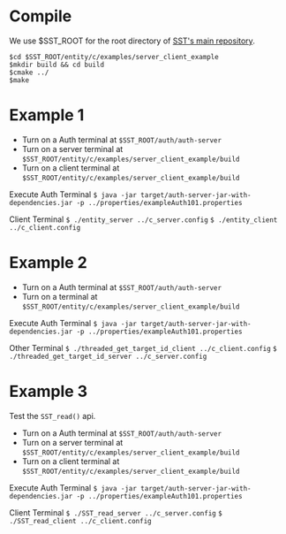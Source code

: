 # Compile
We use $SST_ROOT for the root directory of [SST's main repository](https://github.com/iotauth/iotauth/).

```
$cd $SST_ROOT/entity/c/examples/server_client_example
$mkdir build && cd build
$cmake ../
$make
```

# Example 1

- Turn on a Auth terminal at `$SST_ROOT/auth/auth-server`
- Turn on a server terminal at `$SST_ROOT/entity/c/examples/server_client_example/build`
- Turn on a client terminal at `$SST_ROOT/entity/c/examples/server_client_example/build`

Execute
Auth Terminal 
`$ java -jar target/auth-server-jar-with-dependencies.jar -p ../properties/exampleAuth101.properties`

Client Terminal
`$ ./entity_server ../c_server.config`
`$ ./entity_client ../c_client.config`

# Example 2
- Turn on a Auth terminal at `$SST_ROOT/auth/auth-server`
- Turn on a terminal at `$SST_ROOT/entity/c/examples/server_client_example/build`

Execute
Auth Terminal 
`$ java -jar target/auth-server-jar-with-dependencies.jar -p ../properties/exampleAuth101.properties`

Other Terminal
`$ ./threaded_get_target_id_client ../c_client.config`
`$ ./threaded_get_target_id_server ../c_server.config`

# Example 3
Test the `SST_read()` api.

- Turn on a Auth terminal at `$SST_ROOT/auth/auth-server`
- Turn on a server terminal at `$SST_ROOT/entity/c/examples/server_client_example/build`
- Turn on a client terminal at `$SST_ROOT/entity/c/examples/server_client_example/build`

Execute
Auth Terminal 
`$ java -jar target/auth-server-jar-with-dependencies.jar -p ../properties/exampleAuth101.properties`

Client Terminal
`$ ./SST_read_server ../c_server.config`
`$ ./SST_read_client ../c_client.config`
